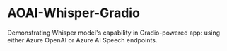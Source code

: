 # AOAI-Whisper-Gradio
Demonstrating Whisper model's capability in Gradio-powered app: using either Azure OpenAI or Azure AI Speech endpoints.
